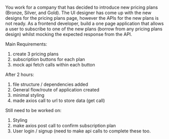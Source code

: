 
You work for a company that has decided to introduce new pricing plans (Bronze, Silver, and Gold). The UI designer has come up with the new designs for the pricing plans page, however the APIs for the new plans is not ready. As a frontend developer, build a one page application that allows a user to subscribe to one of the new plans (borrow from any pricing plans design) whilst mocking the expected response from the API.


Main Requirements:

1. create 3 pricing plans 
2. subscription buttons for each plan
3. mock api fetch calls within each button


After 2 hours:
1. file structure / dependencies added
2. General flow/route of application created
3. minimal styling
4. made axios call to url to store data (get call)


Still need to be worked on:
1. Styling
2. make axios post call to confirm subscription plan
3. User login / signup (need to make api calls to complete these too.
